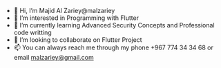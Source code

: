 - 👋 Hi, I’m Majid Al Zariey@malzariey
- 👀 I’m interested in Programming with Flutter
- 🌱 I’m currently learning Advanced Security Concepts and Professional code writting
- 💞️ I’m looking to collaborate on Flutter Project
- 📫 You can always reach me through my phone +967 774 34 34 68 or email malzariey@gmail.com

<!---
malzariey/malzariey is a ✨ special ✨ repository because its `README.md` (this file) appears on your GitHub profile.
You can click the Preview link to take a look at your changes.
--->
